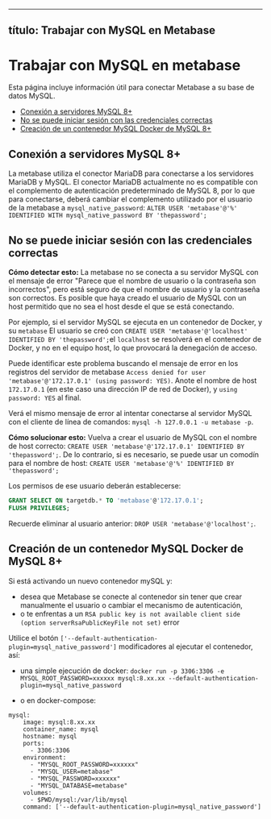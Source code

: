 ***

## título: Trabajar con MySQL en Metabase

# Trabajar con MySQL en metabase

Esta página incluye información útil para conectar Metabase a su base de datos MySQL.

*   [Conexión a servidores MySQL 8+](#connecting-to-mysql-8-servers)
*   [No se puede iniciar sesión con las credenciales correctas](#unable-to-log-in-with-correct-credentials)
*   [Creación de un contenedor MySQL Docker de MySQL 8+](#raising-a-mysql-docker-container-of-mysql-8)

## Conexión a servidores MySQL 8+

La metabase utiliza el conector MariaDB para conectarse a los servidores MariaDB y MySQL. El conector MariaDB actualmente no es compatible con el complemento de autenticación predeterminado de MySQL 8, por lo que para conectarse, deberá cambiar el complemento utilizado por el usuario de la metabase a `mysql_native_password`: `ALTER USER 'metabase'@'%' IDENTIFIED WITH mysql_native_password BY 'thepassword';`

## No se puede iniciar sesión con las credenciales correctas

**Cómo detectar esto:** La metabase no se conecta a su servidor MySQL con el mensaje de error "Parece que el nombre de usuario o la contraseña son incorrectos", pero está seguro de que el nombre de usuario y la contraseña son correctos. Es posible que haya creado el usuario de MySQL con un host permitido que no sea el host desde el que se está conectando.

Por ejemplo, si el servidor MySQL se ejecuta en un contenedor de Docker, y su `metabase` El usuario se creó con `CREATE USER 'metabase'@'localhost' IDENTIFIED BY 'thepassword';`el `localhost` se resolverá en el contenedor de Docker, y no en el equipo host, lo que provocará la denegación de acceso.

Puede identificar este problema buscando el mensaje de error en los registros del servidor de metabase `Access denied for user 'metabase'@'172.17.0.1' (using password: YES)`. Anote el nombre de host `172.17.0.1` (en este caso una dirección IP de red de Docker), y `using password: YES` al final.

Verá el mismo mensaje de error al intentar conectarse al servidor MySQL con el cliente de línea de comandos: `mysql -h 127.0.0.1 -u metabase -p`.

**Cómo solucionar esto:** Vuelva a crear el usuario de MySQL con el nombre de host correcto: `CREATE USER 'metabase'@'172.17.0.1' IDENTIFIED BY 'thepassword';`. De lo contrario, si es necesario, se puede usar un comodín para el nombre de host: `CREATE USER 'metabase'@'%' IDENTIFIED BY 'thepassword';`

Los permisos de ese usuario deberán establecerse:

```sql
GRANT SELECT ON targetdb.* TO 'metabase'@'172.17.0.1';
FLUSH PRIVILEGES;
```

Recuerde eliminar al usuario anterior: `DROP USER 'metabase'@'localhost';`.

## Creación de un contenedor MySQL Docker de MySQL 8+

Si está activando un nuevo contenedor mySQL y:

*   desea que Metabase se conecte al contenedor sin tener que crear manualmente el usuario o cambiar el mecanismo de autenticación,
*   o te enfrentas a un `RSA public key is not available client side (option serverRsaPublicKeyFile not set)` error

Utilice el botón `['--default-authentication-plugin=mysql_native_password']` modificadores al ejecutar el contenedor, así:

*   una simple ejecución de docker: `docker run -p 3306:3306 -e MYSQL_ROOT_PASSWORD=xxxxxx mysql:8.xx.xx --default-authentication-plugin=mysql_native_password`

*   o en docker-compose:

<!---->

    mysql:
        image: mysql:8.xx.xx
        container_name: mysql
        hostname: mysql
        ports: 
          - 3306:3306
        environment:
          - "MYSQL_ROOT_PASSWORD=xxxxxx"
          - "MYSQL_USER=metabase"
          - "MYSQL_PASSWORD=xxxxxx"
          - "MYSQL_DATABASE=metabase"
        volumes:
          - $PWD/mysql:/var/lib/mysql
        command: ['--default-authentication-plugin=mysql_native_password']
